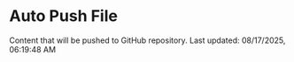 # Auto Push File

Content that will be pushed to GitHub repository.
Last updated: 08/17/2025, 06:19:48 AM